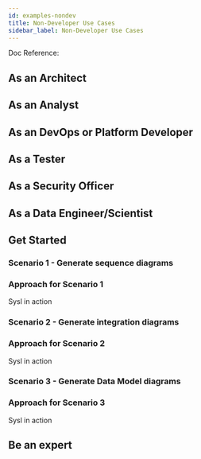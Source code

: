 ```yaml
---
id: examples-nondev
title: Non-Developer Use Cases
sidebar_label: Non-Developer Use Cases
---
```


Doc Reference:

<!-- - [diagram generation](./examples/gen/diagramgen) -->

## As an Architect

## As an Analyst

## As an DevOps or Platform Developer

## As a Tester

## As a Security Officer

## As a Data Engineer/Scientist

## Get Started

### Scenario 1 - Generate sequence diagrams

### Approach for Scenario 1

Sysl in action

### Scenario 2 - Generate integration diagrams

### Approach for Scenario 2

Sysl in action

### Scenario 3 - Generate Data Model diagrams

### Approach for Scenario 3

Sysl in action

## Be an expert

